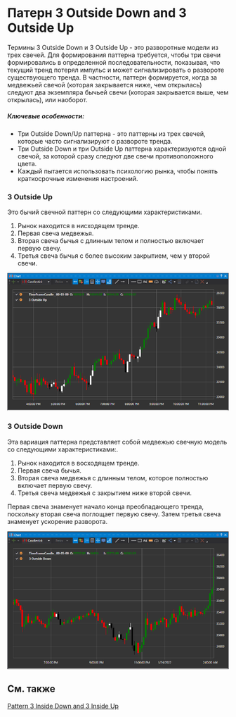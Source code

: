 # Патерн 3 Outside Down and 3 Outside Up

Термины 3 Outside Down и 3 Outside Up \- это разворотные модели из трех свечей. Для формирования паттерна требуется, чтобы три свечи формировались в определенной последовательности, показывая, что текущий тренд потерял импульс и может сигнализировать о развороте существующего тренда. 
В частности, паттерн формируется, когда за медвежьей свечой (которая закрывается ниже, чем открылась) следуют два экземпляра бычьей свечи (которая закрывается выше, чем открылась), или наоборот.
##### Ключевые особенности:

- Три Outside Down\/Up паттерна \- это паттерны из трех свечей, которые часто сигнализируют о развороте тренда.
- Три Outside Down и три Outside Up паттерна характеризуются одной свечой, за которой сразу следуют две свечи противоположного цвета.
- Каждый пытается использовать психологию рынка, чтобы понять краткосрочные изменения настроений.

### 3 Outside Up

Это бычий свечной паттерн со следующими характеристиками. 

1. Рынок находится в нисходящем тренде.
2. Первая свеча медвежья.
3. Вторая свеча бычья с длинным телом и полностью включает первую свечу.
4. Третья свеча бычья с более высоким закрытием, чем у второй свечи.

![IndicatorPattern3OU](../../../images/indicatorpattern3ou.png)
### 3 Outside Down

Эта вариация паттерна представляет собой медвежью свечную модель со следующими характеристиками:.

1. Рынок находится в восходящем тренде.
2. Первая свеча бычья.
3. Вторая свеча медвежья с длинным телом, которое полностью включает первую свечу.
4. Третья свеча медвежья с закрытием ниже второй свечи.

Первая свеча знаменует начало конца преобладающего тренда, поскольку вторая свеча поглощает первую свечу. Затем третья свеча знаменует ускорение разворота.

![IndicatorPattern3oD](../../../images/indicatorpattern3od.png)

## См. также

[Pattern 3 Inside Down and 3 Inside Up](3_inside_down_3_side_up.md)

